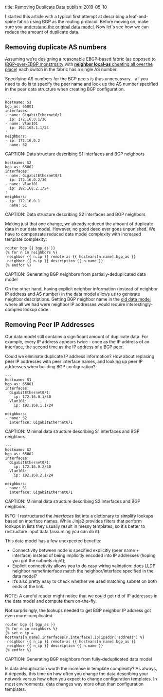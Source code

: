 title: Removing Duplicate Data
publish: 2019-05-10

I started this article with a typical first attempt at describing a leaf-and-spine fabric using BGP as the routing protocol. Before moving on, make sure you [understand the original data model](index.html). Now let's see how we can reduce the amount of duplicate data.

## Removing duplicate AS numbers

Assuming we’re designing a reasonable EBGP-based fabric (as opposed to [IBGP-over-EBGP monstrosity](https://www.ipspace.net/Data_Center_BGP/BGP_in_EVPN-Based_Data_Center_Fabrics#IBGP-Based_EVPN_on_Top_of_EBGP-Based_Fabric_Routing) with [**neighbor local-as** cheating all over the place](https://blog.ipspace.net/2018/05/dissecting-ibgpebgp-junos-configuration.html)) each switch in the fabric has a single AS number.

Specifying AS numbers for the BGP peers is thus unnecessary - all you need to do is to specify the peer name and look up the AS number specified in the peer data structure when creating BGP configuration.

    ---
    hostname: S1
    bgp_as: 65001
    interfaces:
    - name: GigabitEthernet0/1
      ip: 172.16.0.1/30
    - name: Vlan101
      ip: 192.168.1.1/24
    !
    neighbors:
    - ip: 172.16.0.2
      name: S2

CAPTION: Data structure describing S1 interfaces and BGP neighbors

    hostname: S2
    bgp_as: 65002
    interfaces:
    - name: GigabitEthernet0/1
      ip: 172.16.0.2/30
    - name: Vlan101
      ip: 192.168.2.1/24
    !
    neighbors:
    - ip: 172.16.0.1
      name: S1

CAPTION: Data structure describing S2 interfaces and BGP neighbors

Making just that one change, we already reduced the amount of duplicate data in our data model. However, no good deed ever goes unpunished. We have to compensate reduced data model complexity with increased template complexity:

    router bgp {{ bgp_as }}
    {% for n in neighbors %}
     neighbor {{ n.ip }} remote-as {{ hostvars[n.name].bgp_as }}
     neighbor {{ n.ip }} description {{ n.name }}
    {% endfor %}

CAPTION: Generating BGP neighbors from partially-deduplicated data model

On the other hand, having explicit neighbor information (instead of neighbor IP address and AS number) in the data model allows us to generate neighbor descriptions. Getting BGP neighbor name in the [old data model](index.html) where all we had were neighbor IP addresses would require interestingly-complex lookup code.

## Removing Peer IP Addresses

Our data model still contains a significant amount of duplicate data. For example, every IP address appears twice - once as the IP address of an interface, the second time as the IP address of a BGP peer.

Could we eliminate duplicate IP address information? How about replacing peer IP addresses with peer interface names, and looking up peer IP addresses when building BGP configuration?

    ---
    hostname: S1
    bgp_as: 65001
    interfaces:
      GigabitEthernet0/1:
        ip: 172.16.0.1/30
      Vlan101:
        ip: 192.168.1.1/24

    neighbors:
    - name: S2
      interface: GigabitEthernet0/1

CAPTION: Minimal data structure describing S1 interfaces and BGP neighbors

    ---
    hostname: S2
    bgp_as: 65002
    interfaces:
      GigabitEthernet0/1:
        ip: 172.16.0.2/30
      Vlan101:
        ip: 192.168.2.1/24

    neighbors:
    - name: S1
      interface: GigabitEthernet0/1

CAPTION: Minimal data structure describing S2 interfaces and BGP neighbors

INFO: I restructured the *interfaces* list into a dictionary to simplify lookups based on interface names. While Jinja2 provides filters that perform lookups in lists they usually result in messy templates, so it's better to restructure input data (assuming you can do it).

This data model has a few unexpected benefits:

* Connectivity between node is specified explicitly (peer name + interface) instead of being implicitly encoded into IP addresses (hoping you got the subnets right);
* Explicit connectivity allows you to do easy wiring validation: does LLDP neighbor name/interface match the neighbor/interface specified in the data model?
* It’s also pretty easy to check whether we used matching subnet on both ends of the link.

NOTE: A careful reader might notice that we could get rid of IP addresses in the data model and compute them on-the-fly.

Not surprisingly, the lookups needed to get BGP neighbor IP address got even more complicated:

    router bgp {{ bgp_as }}
    {% for n in neighbors %}
    {% set n_ip = hostvars[n.name].interfaces[n.interface].ip|ipaddr('address') %}
     neighbor {{ n_ip }} remote-as {{ hostvars[n.name].bgp_as }}
     neighbor {{ n_ip }} description {{ n.name }}
    {% endfor %}

CAPTION: Generating BGP neighbors from fully-deduplicated data model

Is data deduplication worth the increase in template complexity? As always, it depends, this time on how often you change the data describing your network versus how often you expect to change configuration templates. In most environments, data changes way more often than configuration templates.